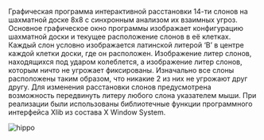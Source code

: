 Графическая программа интерактивной расстановки 14-ти слонов на шахматной доске 8x8 с синхронным анализом их взаимных угроз. Основное графическое окно программы изображает конфигурацию шахматной доски и текущее расположение слонов в её клетках. Каждый слон условно изображается латинской литерой ‘B’ в центре каждой клетки доски, где он расположен. Изображение литер слонов, находящихся под ударом колеблется, а изображение литер слонов, которым ничто не угрожает фиксированы. Изначально все слоны расположены таким образом, что никакие 2 из них не угрожают друг другу. Для изменения расстановки слонов предусмотрена возможность передвинуть литеру любого слона указателем мыши. При реализации были использованы библиотечные функции программного интерфейса Xlib из состава X Window System.

![hippo](https://github.com/vaant64/examples/blob/main/chess_board/chess_board.gif)
